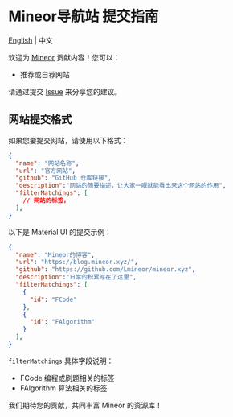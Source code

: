 # Mineor导航站 提交指南

[English](./submission-guide.md) | 中文

欢迎为 [Mineor](https://mineor.xyz) 贡献内容！您可以：
- 推荐或自荐网站

请通过提交 [Issue](https://github.com/Lmineor/mineor-landingpage/issues) 来分享您的建议。

## 网站提交格式
如果您要提交网站，请使用以下格式：

```json
{
  "name": "网站名称",
  "url": "官方网站",
  "github": "GitHub 仓库链接",
  "description":"网站的简要描述，让大家一眼就能看出来这个网站的作用",
  "filterMatchings": [
    // 网站的标签，
  ],
}
```

以下是 Material UI 的提交示例：

```json
{
  "name": "Mineor的博客",
  "url": "https://blog.mineor.xyz/",
  "github": "https://github.com/Lmineor/mineor.xyz",
  "description":"日常的积累写在了这里",
  "filterMatchings": [
    {
      "id": "FCode"
    },
    {
      "id": "FAlgorithm"
    }
  ],
}
```

`filterMatchings` 具体字段说明：
- FCode 编程或刷题相关的标签
- FAlgorithm 算法相关的标签


我们期待您的贡献，共同丰富 Mineor 的资源库！
